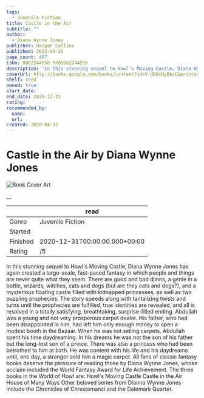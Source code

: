 ```yaml
---
tags:
  - Juvenile Fiction
title: Castle in the Air
subtitle: ""
author:
  - Diana Wynne Jones
publisher: Harper Collins
published: 2012-09-25
page_count: 407
isbn: 0062244558 9780062244550
description: "In this stunning sequel to Howl's Moving Castle, Diana Wynne Jones has again created a large-scale, fast-paced fantasy in which people and things are never quite what they seem. There are good and bad djinns, a genie in a bottle, wizards, witches, cats and dogs (but are they cats and dogs?), and a mysterious floating castle filled with kidnapped princesses, as well as two puzzling prophecies. The story speeds along with tantalizing twists and turns until the prophecies are fulfilled, true identities are revealed, and all is resolved in a totally satisfying, breathtaking, surprise-filled ending. Abdullah was a young and not very prosperous carpet dealer. His father, who had been disappointed in him, had left him only enough money to open a modest booth in the Bazaar. When he was not selling carpets, Abdullah spent his time daydreaming. In his dreams he was not the son of his father but the long-lost son of a prince. There was also a princess who had been betrothed to him at birth. He was content with his life and his daydreams until, one day, a stranger sold him a magic carpet. All fans of classic fantasy books deserve the pleasure of reading those by Diana Wynne Jones, whose acclaim included the World Fantasy Award for Life Achievement. The three books in the World of Howl are: Howl's Moving Castle Castle in the Air House of Many Ways Other beloved series from Dianna Wynne Jones include the Chronicles of Chrestomanci and the Dalemark Quartet."
coverUrl: http://books.google.com/books/content?id=V-d0GcHyBAsC&printsec=frontcover&img=1&zoom=1&source=gbs_api
shelf: read
owned: true
start_date:
end_date: 2020-12-31
rating:
recommended_by:
  name:
  url:
created: 2020-04-22
---
```


# Castle in the Air by Diana Wynne Jones

![Book Cover Art](http://books.google.com/books/content?id=V-d0GcHyBAsC&printsec=frontcover&img=1&zoom=1&source=gbs_api)

__

| &nbsp; | read |
| --- | --- |
| Genre | Juvenile Fiction |
| Started |  |
| Finished | 2020-12-31T00:00:00.000+00:00 |
| Rating | /5 |

In this stunning sequel to Howl's Moving Castle, Diana Wynne Jones has again created a large-scale, fast-paced fantasy in which people and things are never quite what they seem. There are good and bad djinns, a genie in a bottle, wizards, witches, cats and dogs (but are they cats and dogs?), and a mysterious floating castle filled with kidnapped princesses, as well as two puzzling prophecies. The story speeds along with tantalizing twists and turns until the prophecies are fulfilled, true identities are revealed, and all is resolved in a totally satisfying, breathtaking, surprise-filled ending. Abdullah was a young and not very prosperous carpet dealer. His father, who had been disappointed in him, had left him only enough money to open a modest booth in the Bazaar. When he was not selling carpets, Abdullah spent his time daydreaming. In his dreams he was not the son of his father but the long-lost son of a prince. There was also a princess who had been betrothed to him at birth. He was content with his life and his daydreams until, one day, a stranger sold him a magic carpet. All fans of classic fantasy books deserve the pleasure of reading those by Diana Wynne Jones, whose acclaim included the World Fantasy Award for Life Achievement. The three books in the World of Howl are: Howl's Moving Castle Castle in the Air House of Many Ways Other beloved series from Dianna Wynne Jones include the Chronicles of Chrestomanci and the Dalemark Quartet.
